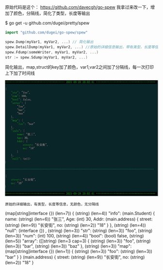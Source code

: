 原始代码是这个： https://github.com/davecgh/go-spew 我拿过来改一下，增加了颜色，分隔线，简化了类型，长度等输出

$ go get -u github.com/dugei/pretty/spew

```Go
import "github.com/dugei/go-spew/spew"
```

```Go
spew.Dump(myVar1, myVar2, ...) // 简化输出
spew.DetailDump(myVar1, myVar2, ...) //原始的详细信息输出，带有类型，长度等信息
spew.Fdump(someWriter, myVar1, myVar2, ...)
str := spew.Sdump(myVar1, myVar2, ...)
```

简化输出，map,struct的key加了颜色，var1,var2之间加了分隔线，每一次打印上下加了时间线

![查看示例图片](https://github.com/dugei/pretty/blob/main/dump.jpg)

```
原始的详细输出，有类型，长度等信息，无颜色，无分隔线
```
(map[string]interface {}) (len=7)) {
    (string) (len=4)) "info": (main.Student) {
        name: (string) (len=6)) "张三",
        Age: (int) 30,
        Addr: (main.address) {
            street: (string) (len=9)) "长安街",
            no: (string) (len=2)) "18"
        }
    },
    (string) (len=4)) "null": (interface {}) <nil>,
    (string) (len=3)) "str": (string) (len=3)) "foo",
    (string) (len=3)) "num": (int) 100,
    (string) (len=4)) "bool": (bool) false,
    (string) (len=5)) "array": ([]string) (len=3 cap=3) {
        (string) (len=3)) "foo",
        (string) (len=3)) "bar",
        (string) (len=3)) "baz"
    },
    (string) (len=3)) "map": (map[string]interface {}) (len=1)) {
        (string) (len=3)) "foo": (string) (len=3)) "bar"
    }
}
(main.address) {
    street: (string) (len=9)) "长安街",
    no: (string) (len=2)) "18"
}
```
